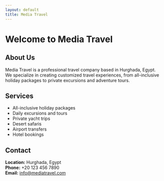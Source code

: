 ```yaml
---
layout: default
title: Media Travel
---
```


# Welcome to Media Travel

## About Us
Media Travel is a professional travel company based in Hurghada, Egypt. We specialize in creating customized travel experiences, from all-inclusive holiday packages to private excursions and adventure tours.

## Services
- All-inclusive holiday packages
- Daily excursions and tours
- Private yacht trips
- Desert safaris
- Airport transfers
- Hotel bookings

## Contact
**Location:** Hurghada, Egypt  
**Phone:** +20 123 456 7890  
**Email:** info@mediatravel.com
